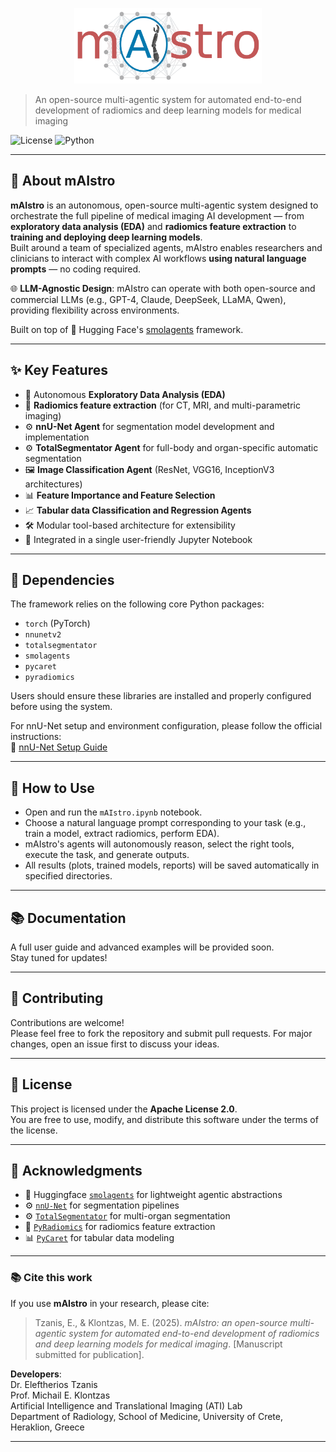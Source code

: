 <p align="center">
  <img src="mAIstro_logo.png" alt="mAIstro Logo" width="300"/>
</p>

> An open-source multi-agentic system for automated end-to-end development of radiomics and deep learning models for medical imaging

![License](https://img.shields.io/badge/License-Apache%202.0-blue.svg)
![Python](https://img.shields.io/badge/python-3.10+-blue.svg)  

---

## 🚀 About mAIstro
**mAIstro** is an autonomous, open-source multi-agentic system designed to orchestrate the full pipeline of medical imaging AI development — from **exploratory data analysis (EDA)** and **radiomics feature extraction** to **training and deploying deep learning models**.  
Built around a team of specialized agents, mAIstro enables researchers and clinicians to interact with complex AI workflows **using natural language prompts** — no coding required.

🌐 **LLM-Agnostic Design**: mAIstro can operate with both open-source and commercial LLMs (e.g., GPT-4, Claude, DeepSeek, LLaMA, Qwen), providing flexibility across environments.

Built on top of 🤗 Hugging Face's [smolagents](https://github.com/huggingface/smolagents) framework.

---

## ✨  Key Features
- 🔎 Autonomous **Exploratory Data Analysis (EDA)**
- 🧬 **Radiomics feature extraction** (for CT, MRI, and multi-parametric imaging)
- ⚙️ **nnU-Net Agent** for segmentation model development and implementation
- ⚙️ **TotalSegmentator Agent** for full-body and organ-specific automatic segmentation
- 🖼️ **Image Classification Agent** (ResNet, VGG16, InceptionV3 architectures)
- 📊 **Feature Importance and Feature Selection**
- 📈 **Tabular data Classification and Regression Agents**
- 🛠️ Modular tool-based architecture for extensibility
- 🧾 Integrated in a single user-friendly Jupyter Notebook

---

## 🔧 Dependencies

The framework relies on the following core Python packages:

- `torch` (PyTorch)
- `nnunetv2`
- `totalsegmentator`
- `smolagents`
- `pycaret`
- `pyradiomics`

Users should ensure these libraries are installed and properly configured before using the system. 

For nnU-Net setup and environment configuration, please follow the official instructions:  
🔗 [nnU-Net Setup Guide](https://github.com/MIC-DKFZ/nnUNet/blob/master/documentation/installation_instructions.md)

---

## 🧠 How to Use

- Open and run the `mAIstro.ipynb` notebook.
- Choose a natural language prompt corresponding to your task (e.g., train a model, extract radiomics, perform EDA).
- mAIstro's agents will autonomously reason, select the right tools, execute the task, and generate outputs.
- All results (plots, trained models, reports) will be saved automatically in specified directories.

---

## 📚 Documentation
A full user guide and advanced examples will be provided soon.  
Stay tuned for updates!

---

## 🤝 Contributing

Contributions are welcome!  
Please feel free to fork the repository and submit pull requests. For major changes, open an issue first to discuss your ideas.

---

## 📄 License

This project is licensed under the **Apache License 2.0**.  
You are free to use, modify, and distribute this software under the terms of the license.

---

## 🧡 Acknowledgments

- 🤗 Huggingface [`smolagents`](https://github.com/huggingface/smolagents) for lightweight agentic abstractions
- ⚙️ [`nnU-Net`](https://github.com/MIC-DKFZ/nnUNet) for segmentation pipelines
- ⚙️ [`TotalSegmentator`](https://github.com/wasserth/TotalSegmentator) for multi-organ segmentation
- 🧬 [`PyRadiomics`](https://github.com/Radiomics/pyradiomics) for radiomics feature extraction
- 📊 [`PyCaret`](https://github.com/pycaret/pycaret) for tabular data modeling

---

### 📚 Cite this work

If you use **mAIstro** in your research, please cite:

> Tzanis, E., & Klontzas, M. E. (2025). *mAIstro: an open-source multi-agentic system for automated end-to-end development of radiomics and deep learning models for medical imaging*. [Manuscript submitted for publication].

**Developers**:  
Dr. Eleftherios Tzanis  
Prof. Michail E. Klontzas  
Artificial Intelligence and Translational Imaging (ATI) Lab  
Department of Radiology, School of Medicine, University of Crete, Heraklion, Greece

---

